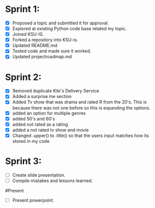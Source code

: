# Sprint 1:
- [x] Proposed a topic and submitted it for approval.
- [X] Explored at existing Python code base related my topic.
- [x] Joined KSU-IS.
- [x] Forked a repository into KSU-is.
- [x] Updated README.md
- [x] Tested code and made sure it worked.
- [x] Updated projectroadmap.md     

# Sprint 2:
- [x] Removed duplicate Kiki's Delivery Service
- [x] Added a surprise me section
- [x] Added Tv show that was drama and rated R from the 20's. This is because there was not one before so this is expanding the options.
- [x] added an option for multiple genres 
- [x] added 50's and 60's
- [x] added not rated as a rating
- [x] added a not rated tv show and movie
- [x] Changed .upper() to .title() so that the users input matches how its stored in my code

# Sprint 3:
- [ ] Create slide presentation.
- [ ] Compile mistakes and lessons learned.

#Present
- [ ] Present powerpoint.
